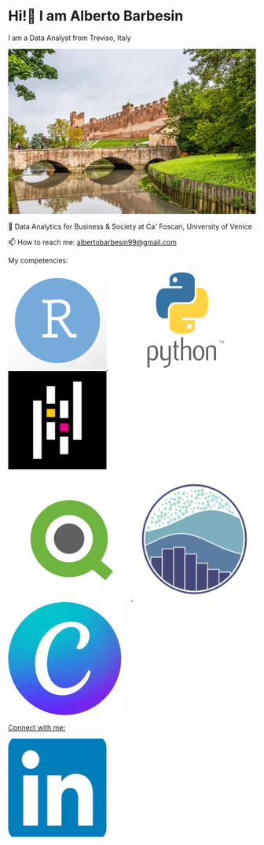 # Hi!👋 I am Alberto Barbesin
I am a Data Analyst from Treviso, Italy

<img src = "/images/castelfranco.png"
width=600 />

📖 Data Analytics for Business & Society at Ca' Foscari, University of Venice

📫 How to reach me: albertobarbesin99@gmail.com



My competencies:



<a href="https://www.r-project.org/"><img src = "/images/R_image.png"
width="200" 
height="200" />
<a href = "https://www.python.org/"><img src = "/images/python.png"
width="300" 
height="200" />
<a href = "https://pandas.pydata.org/"><img src = "/images/pandas.png"
width="200" 
height="200" />

<a href = "https://www.qlik.org/"><img src = "/images/qlik.png"
width="250" 
height="250" />
<a href = "https://seaborn.pydata.org/"><img src = "/images/seaborn.png"
width="250" 
height="250" />
<a href = "https://www.canva.com/"><img src = "/images/canva.jpg"
width="230" 
height="230" />


Connect with me:


<a href = "https://www.linkedin.com/in/alberto-barbesin-35aa91295/"> <img src = "/images/linkedin.png"
width="200" 
height="200" />
